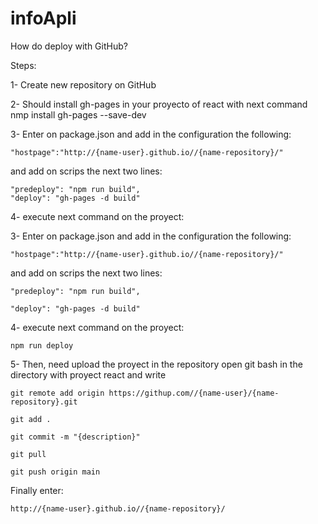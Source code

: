 # infoApli
How do deploy with GitHub?

Steps:

1- Create new repository on GitHub

2- Should install gh-pages in your proyecto of react with next command
	nmp install gh-pages --save-dev

3- Enter on package.json and add in the configuration the following:

	"hostpage":"http://{name-user}.github.io//{name-repository}/"
	
and add on scrips the next two lines:

	"predeploy": "npm run build",
	"deploy": "gh-pages -d build"

4- execute next command on the proyect:


3- Enter on package.json and add in the configuration the following:
	
	"hostpage":"http://{name-user}.github.io//{name-repository}/"

and add on scrips the next two lines:

	"predeploy": "npm run build",

	"deploy": "gh-pages -d build"

4- execute next command on the proyect:


	npm run deploy

5- Then, need upload the proyect in the repository
open git bash in the directory with proyect react and write

	
	git remote add origin https://githup.com//{name-user}/{name-repository}.git
	
	git add .
	
	git commit -m "{description}"
	
	git pull
	
	git push origin main

Finally enter:

	http://{name-user}.github.io//{name-repository}/
